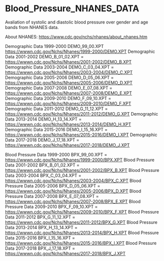 # Blood_Pressure_NHANES_DATA
Avaliation of systolic and diastolic blood pressure over gender and age bands from NHANES data.

About NHANES: https://www.cdc.gov/nchs/nhanes/about_nhanes.htm

Demographic Data 1999-2000 
DEMO_99_00.XPT
https://wwwn.cdc.gov/Nchs/Nhanes/1999-2000/DEMO.XPT
Demographic Data 2001-2002
DEMO_B_01_02.XPT = https://wwwn.cdc.gov/Nchs/Nhanes/2001-2002/DEMO_B.XPT
Demographic Data 2003-2004
DEMO_C_03_04.XPT = https://wwwn.cdc.gov/Nchs/Nhanes/2003-2004/DEMO_C.XPT
Demographic Data 2005-2006
DEMO_D_05_06.XPT = https://wwwn.cdc.gov/Nchs/Nhanes/2005-2006/DEMO_D.XPT
Demographic Data 2007-2008
DEMO_E_07_08.XPT = https://wwwn.cdc.gov/Nchs/Nhanes/2007-2008/DEMO_E.XPT
Demographic Data 2009-2010
DEMO_F_09_10.XPT = https://wwwn.cdc.gov/Nchs/Nhanes/2009-2010/DEMO_F.XPT
Demographic Data 2011-2012
DEMO_G_11_12.XPT = https://wwwn.cdc.gov/Nchs/Nhanes/2011-2012/DEMO_G.XPT
Demographic Data 2013-2014
DEMO_H_13_14.XPT = https://wwwn.cdc.gov/Nchs/Nhanes/2013-2014/DEMO_H.XPT
Demographic Data 2015-2016
DEMO_I_15_16.XPT = https://wwwn.cdc.gov/Nchs/Nhanes/2015-2016/DEMO_I.XPT
Demographic Data 2017-2018
DEMO_J_17_18.XPT = https://wwwn.cdc.gov/Nchs/Nhanes/2017-2018/DEMO_J.XPT

Blood Pressure Data 1999-2000
BPX_99_00.XPT   = https://wwwn.cdc.gov/Nchs/Nhanes/1999-2000/BPX.XPT
Blood Pressure Data 2001-2002
BPX_B_01_02.XPT = https://wwwn.cdc.gov/Nchs/Nhanes/2001-2002/BPX_B.XPT
Blood Pressure Data 2003-2004
BPX_C_03_04.XPT = https://wwwn.cdc.gov/Nchs/Nhanes/2003-2004/BPX_C.XPT
Blood Pressure Data 2005-2006
BPX_D_05_06.XPT = https://wwwn.cdc.gov/Nchs/Nhanes/2005-2006/BPX_D.XPT
Blood Pressure Data 2007-2008
BPX_E_07_08.XPT = https://wwwn.cdc.gov/Nchs/Nhanes/2007-2008/BPX_E.XPT
Blood Pressure Data 2009-2010
BPX_F_09_10.XPT = https://wwwn.cdc.gov/Nchs/Nhanes/2009-2010/BPX_F.XPT
Blood Pressure Data 2011-2012
BPX_G_11_12.XPT = https://wwwn.cdc.gov/Nchs/Nhanes/2011-2012/BPX_G.XPT
Blood Pressure Data 2013-2014
BPX_H_13_14.XPT = https://wwwn.cdc.gov/Nchs/Nhanes/2013-2014/BPX_H.XPT
Blood Pressure Data 2015-2016
BPX_I_15_16.XPT = https://wwwn.cdc.gov/Nchs/Nhanes/2015-2016/BPX_I.XPT
Blood Pressure Data 2017-2018
BPX_J_17_18.XPT = https://wwwn.cdc.gov/Nchs/Nhanes/2017-2018/BPX_J.XPT

